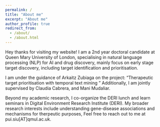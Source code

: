 ```yaml
---
permalink: /
title: "About me"
excerpt: "About me"
author_profile: true
redirect_from: 
  - /about/
  - /about.html
---
```


Hey thanks for visiting my website! I am a 2nd year doctoral candidate at Queen Mary University of London, specialising in natural language processing (NLP) for AI and drug discovery, mainly focus on early stage target discovery, including target identification and prioritisation.

I am under the guidance of Arkaitz Zubiaga on the project: “Therapeutic target prioritisation with temporal text mining ” Additionally, I am jointly supervised by Claudia Cabrera, and Mani Mudaliar. 

Beyond my academic research, I co-organize the DERI lunch and learn seminars in Digital Environment Research Institute (DERI). My broader research interests include understanding gene-disease associations and mechanisms for therpeutic purposes, 
Feel free to reach out to me at pui.siu[AT]qmul.ac.uk.

